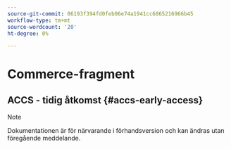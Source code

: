 ```yaml
---
source-git-commit: 06193f394fd0feb06e74a1941cc6865216966b45
workflow-type: tm+mt
source-wordcount: '20'
ht-degree: 0%

---
```

# Commerce-fragment

## ACCS - tidig åtkomst {#accs-early-access}

>[!NOTE]
>
>Dokumentationen är för närvarande i förhandsversion och kan ändras utan föregående meddelande.
